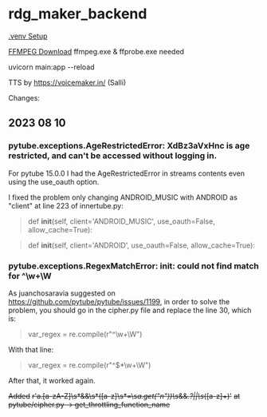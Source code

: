 # rdg_maker_backend

[.venv Setup](https://code.visualstudio.com/docs/python/environments)

[FFMPEG Download](https://ffmpeg.org/download.html)
ffmpeg.exe & ffprobe.exe needed

uvicorn main:app --reload

TTS by https://voicemaker.in/ (Salli)

Changes:

## 2023 08 10
### pytube.exceptions.AgeRestrictedError: XdBz3aVxHnc is age restricted, and can't be accessed without logging in.

For pytube 15.0.0 I had the AgeRestrictedError in streams contents even using the use_oauth option.

I fixed the problem only changing ANDROID_MUSIC with ANDROID as "client" at line 223 of innertube.py:

>def __init__(self, client='ANDROID_MUSIC', use_oauth=False, allow_cache=True):

>def __init__(self, client='ANDROID', use_oauth=False, allow_cache=True):

### pytube.exceptions.RegexMatchError: __init__: could not find match for ^\w+\W
As juanchosaravia suggested on https://github.com/pytube/pytube/issues/1199, in order to solve the problem, you should go in the cipher.py file and replace the line 30, which is:

>var_regex = re.compile(r"^\w+\W")

With that line:

>var_regex = re.compile(r"^\$*\w+\W")

After that, it worked again.

~~Added~~
~~r'a\.[a-zA-Z]\s*&&\s*\([a-z]\s*=\s*a\.get\("n"\)\)\s*&&.*?\|\|\s*([a-z]+)'~~
~~at pytube/cipher.py -> get_throttling_function_name~~